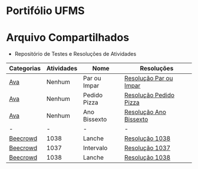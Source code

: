 # Portifólio UFMS

# Arquivo Compartilhados

- Repositório de Testes e Resoluções de Atividades

|Categorias|Atividades| Nome | Resoluções|
|----------|----------|------|----------|
| [Ava](AlgProg1_Problems/Ava) | Nenhum | Par ou Impar | [Resolução Par ou Impar](AlgProg1_Problems/Ava/Tasks_26_3/task1.py)|
| [Ava](AlgProg1_Problems/Ava) | Nenhum | Pedido Pizza | [Resolução Pedido Pizza](AlgProg1_Problems/Ava/Tasks_26_3/task2.py)|
| [Ava](AlgProg1_Problems/Ava) | Nenhum | Ano Bissexto | [Resolução Ano Bissexto](AlgProg1_Problems/Ava/Tasks_26_3/task3.py)|
|-|-|-|-|
|[Beecrowd](AlgProg1_Problems/Beecrowd_Problems) | 1038 | Lanche | [Resolução 1038](AlgProg1_Problems/Beecrowd_Problems/1038/1038.py)|
| [Beecrowd](AlgProg1_Problems/Beecrowd_Problems) | 1037 | Intervalo | [Resolução 1037](AlgProg1_Problems/Beecrowd_Problems/1037/1037.py)|
| [Beecrowd](AlgProg1_Problems/Beecrowd_Problems) | 1038 | Lanche | [Resolução 1038](AlgProg1_Problems/Beecrowd_Problems/1038/1038.py)|